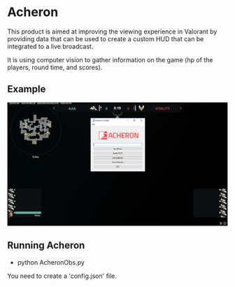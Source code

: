 # Acheron
This product is aimed at improving the viewing experience in Valorant by providing data that can be used to create a custom HUD that can be integrated to a live broadcast.

It is using computer vision to gather information on the game (hp of the players, round time, and scores).


## Example
![Screenshot](screenshot.JPG "Screenshot")

## Running Acheron
- python AcheronObs.py

You need to create a 'config.json' file.
